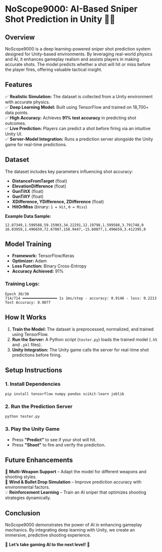# **NoScope9000: AI-Based Sniper Shot Prediction in Unity** 🎯🤖

## **Overview**

NoScope9000 is a deep learning-powered sniper shot prediction system designed for Unity-based environments. By leveraging real-world physics and AI, it enhances gameplay realism and assists players in making accurate shots. The model predicts whether a shot will hit or miss before the player fires, offering valuable tactical insight.

## **Features**

✅ **Realistic Simulation:** The dataset is collected from a Unity environment with accurate physics.  
✅ **Deep Learning Model:** Built using TensorFlow and trained on 18,700+ data points.  
✅ **High Accuracy:** Achieves **91% test accuracy** in predicting shot outcomes.  
✅ **Live Prediction:** Players can predict a shot before firing via an intuitive Unity UI.  
✅ **Server-Model Integration:** Runs a prediction server alongside the Unity game for real-time predictions.

## **Dataset**

The dataset includes key parameters influencing shot accuracy:

-   **DistanceFromTarget** (float)
-   **ElevationDifference** (float)
-   **GunTiltX** (float)
-   **GunTiltY** (float)
-   **XDifference, YDifference, ZDifference** (float)
-   **HitOrMiss** (binary: `1 = Hit`, `0 = Miss`)

**Example Data Sample:**

```
12.87349,1.599588,59.15903,34.22291,12.19798,1.599588,3.791748,0
16.03959,1.496659,72.67087,158.9447,-15.60077,1.496659,3.412395,0
```

## **Model Training**

-   **Framework:** TensorFlow/Keras
-   **Optimizer:** Adam
-   **Loss Function:** Binary Cross-Entropy
-   **Accuracy Achieved:** 91%

### **Training Logs:**

```
Epoch 30/30
714/714 ━━━━━━━━━━━━━━━━ 1s 1ms/step - accuracy: 0.9146 - loss: 0.2213
Test Accuracy: 0.9077
```

## **How It Works**

1. **Train the Model:** The dataset is preprocessed, normalized, and trained using TensorFlow.
2. **Run the Server:** A Python script (`tester.py`) loads the trained model (`.h5` and `.pkl` files).
3. **Unity Integration:** The Unity game calls the server for real-time shot predictions before firing.

## **Setup Instructions**

### **1. Install Dependencies**

```bash
pip install tensorflow numpy pandas scikit-learn joblib
```

### **2. Run the Prediction Server**

```bash
python tester.py
```

### **3. Play the Unity Game**

-   Press **"Predict"** to see if your shot will hit.
-   Press **"Shoot"** to fire and verify the prediction.

## **Future Enhancements**

🚀 **Multi-Weapon Support** – Adapt the model for different weapons and shooting styles.  
🎯 **Wind & Bullet Drop Simulation** – Improve prediction accuracy with environmental factors.  
💡 **Reinforcement Learning** – Train an AI sniper that optimizes shooting strategies dynamically.

## **Conclusion**

NoScope9000 demonstrates the power of AI in enhancing gameplay mechanics. By integrating deep learning with Unity, we create an immersive, predictive shooting experience.

🚀 **Let’s take gaming AI to the next level!** 🎯
